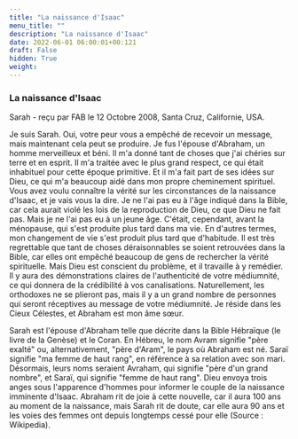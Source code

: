 ```yaml
---
title: "La naissance d'Isaac"
menu_title: ""
description: "La naissance d'Isaac"
date: 2022-06-01 06:00:01+00:121
draft: False
hidden: True
weight:
---
```

### La naissance d'Isaac

Sarah - reçu par FAB le 12 Octobre 2008, Santa Cruz, Californie, USA.

Je suis Sarah.
Oui, votre peur vous a empêché de recevoir un message, mais maintenant cela peut se produire.
Je fus l'épouse d'Abraham, un homme merveilleux et béni. Il m'a donné tant de choses que j'ai chéries sur terre et en esprit. Il m'a traitée avec le plus grand respect, ce qui était inhabituel pour cette époque primitive. Et il m'a fait part de ses idées sur Dieu, ce qui m'a beaucoup aidé dans mon propre cheminement spirituel.
Vous avez voulu connaître la vérité sur les circonstances de la naissance d'Isaac, et je vais vous la dire. Je ne l'ai pas eu à l'âge indiqué dans la Bible, car cela aurait violé les lois de la reproduction de Dieu, ce que Dieu ne fait pas. Mais je ne l'ai pas eu à un jeune âge. C'était, cependant, avant la ménopause, qui s'est produite plus tard dans ma vie. En d'autres termes, mon changement de vie s'est produit plus tard que d'habitude.
Il est très regrettable que tant de choses déraisonnables se soient retrouvées dans la Bible, car elles ont empêché beaucoup de gens de rechercher la vérité spirituelle. Mais Dieu est conscient du problème, et il travaille à y remédier.
Il y aura des démonstrations claires de l'authenticité de votre médiumnité, ce qui donnera de la crédibilité à vos canalisations. Naturellement, les orthodoxes ne se plieront pas, mais il y a un grand nombre de personnes qui seront réceptives au message de votre médiumnité.
Je réside dans les Cieux Célestes, et Abraham est mon âme sœur.

Sarah est l'épouse d'Abraham telle que décrite dans la Bible Hébraïque (le livre de la Genèse) et le Coran. En Hébreu, le nom Avram signifie "père exalté" ou, alternativement, "père d'Aram", le pays où Abraham est né. Saraï signifie "ma femme de haut rang", en référence à sa relation avec son mari. Désormais, leurs noms seraient Avraham, qui signifie "père d'un grand nombre", et Saraï, qui signifie "femme de haut rang". Dieu envoya trois anges sous l'apparence d'hommes pour informer le couple de la naissance imminente d'Isaac. Abraham rit de joie à cette nouvelle, car il aura 100 ans au moment de la naissance, mais Sarah rit de doute, car elle aura 90 ans et les voies des femmes ont depuis longtemps cessé pour elle (Source : Wikipedia).